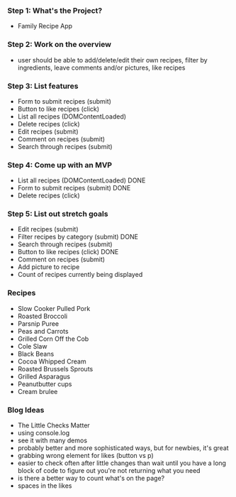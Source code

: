 ### Step 1: What's the Project?
- Family Recipe App

### Step 2: Work on the overview
- user should be able to add/delete/edit their own recipes, filter by ingredients, leave comments and/or pictures, like recipes

### Step 3: List features
- Form to submit recipes (submit)
- Button to like recipes (click)
- List all recipes (DOMContentLoaded)
- Delete recipes (click)
- Edit recipes (submit)
- Comment on recipes (submit)
- Search through recipes (submit)

### Step 4: Come up with an MVP
- List all recipes (DOMContentLoaded) DONE
- Form to submit recipes (submit) DONE
- Delete recipes (click)

### Step 5: List out stretch goals
- Edit recipes (submit)
- Filter recipes by category (submit) DONE
- Search through recipes (submit)
- Button to like recipes (click) DONE
- Comment on recipes (submit)
- Add picture to recipe
- Count of recipes currently being displayed

### Recipes
- Slow Cooker Pulled Pork
- Roasted Broccoli
- Parsnip Puree
- Peas and Carrots
- Grilled Corn Off the Cob
- Cole Slaw
- Black Beans
- Cocoa Whipped Cream
- Roasted Brussels Sprouts
- Grilled Asparagus
- Peanutbutter cups
- Cream brulee

### Blog Ideas
- The Little Checks Matter
- using console.log
- see it with many demos
- probably better and more sophisticated ways, but for newbies, it's great
- grabbing wrong element for likes (button vs p)
- easier to check often after little changes than wait until you have a long block of code to figure out you're not returning what you need
- is there a better way to count what's on the page?
- spaces in the likes